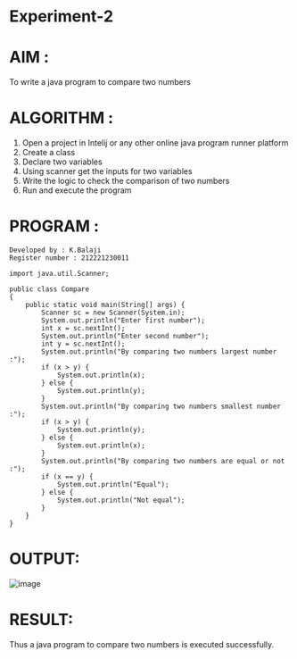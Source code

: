 # Experiment-2
# AIM :
To write a java program to compare two numbers
# ALGORITHM :
1. Open a project in Intelij or any other online java program runner platform
2. Create a class
3. Declare two variables 
4. Using scanner get the inputs for two variables
5. Write the logic to check the comparison of two numbers
6. Run and execute the program
# PROGRAM :
```
Developed by : K.Balaji
Register number : 212221230011
```
```
import java.util.Scanner;

public class Compare
{
    public static void main(String[] args) {
        Scanner sc = new Scanner(System.in);
        System.out.println("Enter first number");
        int x = sc.nextInt();
        System.out.println("Enter second number");
        int y = sc.nextInt();
        System.out.println("By comparing two numbers largest number :");
        if (x > y) {
            System.out.println(x);
        } else {
            System.out.println(y);
        }
        System.out.println("By comparing two numbers smallest number :");
        if (x > y) {
            System.out.println(y);
        } else {
            System.out.println(x);
        }
        System.out.println("By comparing two numbers are equal or not :");
        if (x == y) {
            System.out.println("Equal");
        } else {
            System.out.println("Not equal");
        }
    }
}

```
# OUTPUT:
![image](https://github.com/balaji-21005757/Experiment-2/assets/94372294/a07e3203-3a0f-4740-bab3-d3b52ecc4148)
# RESULT:
Thus a java program to compare two numbers is executed successfully.
